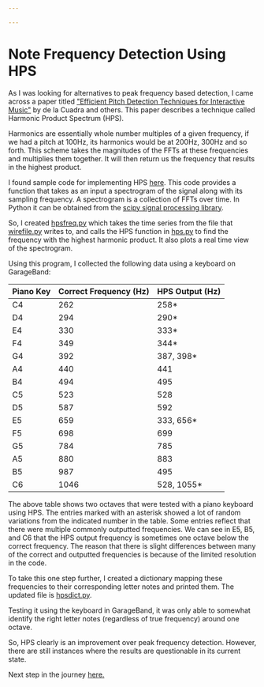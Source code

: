 ```yaml
---

---
```


Note Frequency Detection Using HPS
=====
As I was looking for alternatives to peak frequency based detection, I came across a paper titled ["Efficient Pitch Detection Techniques for Interactive Music"](https://ccrma.stanford.edu/~pdelac/research/MyPublishedPapers/icmc_2001-pitch_best.pdf) by de la Cuadra and others. This paper describes a technique called Harmonic Product Spectrum (HPS).

Harmonics are essentially whole number multiples of a given frequency, if we had a pitch at 100Hz, its harmonics would be at 200Hz, 300Hz and so forth. This scheme takes the magnitudes of the FFTs at these frequencies and multiplies them together. It will then return us the frequency that results in the highest product.

I found sample code for implementing HPS [here](https://www.audiocontentanalysis.org/code/pitch-tracking/hps-2/). This code provides a function that takes as an input a spectrogram of the signal along with its sampling frequency. A spectrogram is a collection of FFTs over time. In Python it can be obtained from the [scipy signal processing library](https://docs.scipy.org/doc/scipy/reference/generated/scipy.signal.spectrogram.html#scipy.signal.spectrogram).

So, I created [hpsfreq.py](https://github.com/shri-k/music-analysis/blob/master/src/hpsfreq.py) which takes the time series from the file that [wirefile.py](https://github.com/shri-k/music-analysis/blob/master/src/wirefile.py) writes to, and calls the HPS function in [hps.py](https://github.com/shri-k/music-analysis/blob/master/src/hps.py) to find the frequency with the highest harmonic product. It also plots a real time view of the spectrogram.

Using this program, I collected the following data using a keyboard on GarageBand:


| Piano Key     | Correct Frequency (Hz)| HPS Output (Hz)|
| ----------- | ----------- | ----------- |
| C4      | 262   |258* |
| D4 | 294 |290*|
| E4 | 330 | 333*|
| F4 | 349 | 344*|
| G4 | 392 | 387, 398*|
| A4 | 440 | 441|
| B4 | 494 | 495|
| C5 | 523 | 528|
| D5 | 587 | 592|
| E5 | 659 | 333, 656*|
| F5 | 698 | 699|
| G5 | 784 | 785|
| A5 | 880 | 883|
| B5 | 987 | 495|
| C6 | 1046 | 528, 1055*|

The above table shows two octaves that were tested with a piano keyboard using HPS. The entries marked with an asterisk showed a lot of random variations from the indicated number in the table. Some entries reflect that there were multiple commonly outputted frequencies. We can see in E5, B5, and C6 that the HPS output frequency is sometimes one octave below the correct frequency. The reason that there is slight differences between many of the correct and outputted frequencies is because of the limited resolution in the code.

To take this one step further, I created a dictionary mapping these frequencies to their corresponding letter notes and printed them. The updated file is [hpsdict.py](https://github.com/shri-k/music-analysis/blob/master/src/hpsdict.py).

Testing it using the keyboard in GarageBand, it was only able to somewhat identify the right letter notes (regardless of true frequency) around one octave.

So, HPS clearly is an improvement over peak frequency detection. However, there are still instances where the results are questionable in its current state.


Next step in the journey [here.](dictionary.md)
